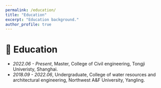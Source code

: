 ```yaml
---
permalink: /education/
title: "Education"
excerpt: "Education background."
author_profile: true
---
```


# 📖 Education
- *2022.06 - Present*, Master, College of Civil engineering, Tongji Univeristy, Shanghai.
- *2018.09 - 2022.06*, Undergraduate, College of water resources and architectural engineering, Northwest A&F University, Yangling.

